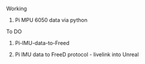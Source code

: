 Working 
 1. Pi MPU 6050 data via python 

To DO

1. Pi-IMU-data-to-Freed
 
2. Pi IMU data to FreeD protocol  - livelink into Unreal
